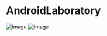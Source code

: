# AndroidLaboratory
![image](https://github.com/KromSanya/AndroidLaboratory/assets/135069778/6f2a9ad0-d855-488d-94a1-e1f4b3b0f517)
![image](https://github.com/KromSanya/AndroidLaboratory/assets/135069778/bf770f8e-7c03-4ec6-9648-fbc480621f2d)
